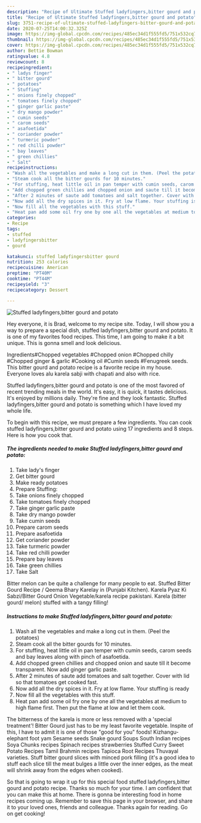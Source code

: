 ```yaml
---
description: "Recipe of Ultimate Stuffed ladyfingers,bitter gourd and potato"
title: "Recipe of Ultimate Stuffed ladyfingers,bitter gourd and potato"
slug: 3751-recipe-of-ultimate-stuffed-ladyfingers-bitter-gourd-and-potato
date: 2020-07-25T14:00:32.325Z
image: https://img-global.cpcdn.com/recipes/485ec34d1f555fd5/751x532cq70/stuffed-ladyfingersbitter-gourd-and-potato-recipe-main-photo.jpg
thumbnail: https://img-global.cpcdn.com/recipes/485ec34d1f555fd5/751x532cq70/stuffed-ladyfingersbitter-gourd-and-potato-recipe-main-photo.jpg
cover: https://img-global.cpcdn.com/recipes/485ec34d1f555fd5/751x532cq70/stuffed-ladyfingersbitter-gourd-and-potato-recipe-main-photo.jpg
author: Bettie Bowman
ratingvalue: 4.8
reviewcount: 8
recipeingredient:
- " ladys finger"
- " bitter gourd"
- " potatoes"
- " Stuffing"
- " onions finely chopped"
- " tomatoes finely chopped"
- " ginger garlic paste"
- " dry mango powder"
- " cumin seeds"
- " carom seeds"
- " asafoetida"
- " coriander powder"
- " turmeric powder"
- " red chilli powder"
- " bay leaves"
- " green chillies"
- " Salt"
recipeinstructions:
- "Wash all the vegetables and make a long cut in them. (Peel the potatoes)"
- "Steam cook all the bitter gourds for 10 minutes."
- "For stuffing, heat little oil in pan temper with cumin seeds, carom seeds and bay leaves along with pinch of asafoetida."
- "Add chopped green chillies and chopped onion and saute till it become transparent. Now add ginger garlic paste."
- "After 2 minutes of saute add tomatoes and salt together. Cover with lid so that tomatoes get cooked fast."
- "Now add all the dry spices in it. Fry at low flame. Your stuffing is ready"
- "Now fill all the vegetables with this stuff."
- "Heat pan add some oil fry one by one all the vegetables at medium to high flame first. Then put the flame at low and let them cook."
categories:
- Recipe
tags:
- stuffed
- ladyfingersbitter
- gourd

katakunci: stuffed ladyfingersbitter gourd 
nutrition: 253 calories
recipecuisine: American
preptime: "PT40M"
cooktime: "PT44M"
recipeyield: "3"
recipecategory: Dessert

---
```



![Stuffed ladyfingers,bitter gourd and potato](https://img-global.cpcdn.com/recipes/485ec34d1f555fd5/751x532cq70/stuffed-ladyfingersbitter-gourd-and-potato-recipe-main-photo.jpg)

Hey everyone, it is Brad, welcome to my recipe site. Today, I will show you a way to prepare a special dish, stuffed ladyfingers,bitter gourd and potato. It is one of my favorites food recipes. This time, I am going to make it a bit unique. This is gonna smell and look delicious.

Ingredients#Chopped vegetables #Chopped onion #Chopped chilly #Chopped ginger &amp; garlic #Cooking oil #Cumin seeds #Fenugreek seeds. This bitter gourd and potato recipe is a favorite recipe in my house. Everyone loves alu karela sabji with chapati and also with rice.

Stuffed ladyfingers,bitter gourd and potato is one of the most favored of recent trending meals in the world. It's easy, it is quick, it tastes delicious. It's enjoyed by millions daily. They're fine and they look fantastic. Stuffed ladyfingers,bitter gourd and potato is something which I have loved my whole life.


To begin with this recipe, we must prepare a few ingredients. You can cook stuffed ladyfingers,bitter gourd and potato using 17 ingredients and 8 steps. Here is how you cook that.

<!--inarticleads1-->

##### The ingredients needed to make Stuffed ladyfingers,bitter gourd and potato:

1. Take  lady&#39;s finger
1. Get  bitter gourd
1. Make ready  potatoes
1. Prepare  Stuffing:
1. Take  onions finely chopped
1. Take  tomatoes finely chopped
1. Take  ginger garlic paste
1. Take  dry mango powder
1. Take  cumin seeds
1. Prepare  carom seeds
1. Prepare  asafoetida
1. Get  coriander powder
1. Take  turmeric powder
1. Take  red chilli powder
1. Prepare  bay leaves
1. Take  green chillies
1. Take  Salt


Bitter melon can be quite a challenge for many people to eat. Stuffed Bitter Gourd Recipe / Qeema Bhary Karelay in (Punjabi Kitchen). Karela Pyaz Ki Sabzi/Bitter Gourd Onion Vegetable/karela recipe pakistani. Karela (bitter gourd/ melon) stuffed with a tangy filling! 

<!--inarticleads2-->

##### Instructions to make Stuffed ladyfingers,bitter gourd and potato:

1. Wash all the vegetables and make a long cut in them. (Peel the potatoes)
1. Steam cook all the bitter gourds for 10 minutes.
1. For stuffing, heat little oil in pan temper with cumin seeds, carom seeds and bay leaves along with pinch of asafoetida.
1. Add chopped green chillies and chopped onion and saute till it become transparent. Now add ginger garlic paste.
1. After 2 minutes of saute add tomatoes and salt together. Cover with lid so that tomatoes get cooked fast.
1. Now add all the dry spices in it. Fry at low flame. Your stuffing is ready
1. Now fill all the vegetables with this stuff.
1. Heat pan add some oil fry one by one all the vegetables at medium to high flame first. Then put the flame at low and let them cook.


The bitterness of the karela is more or less removed with a &#39;special treatment&#39;! Bitter Gourd just has to be my least favorite vegetable. Inspite of this, I have to admit it is one of those &#34;good for you&#34; foods! Kizhangu-elephant foot yam Sesame seeds Snake gourd Soups South Indian recipes Soya Chunks recipes Spinach recipes strawberries Stuffed Curry Sweet Potato Recipes Tamil Brahmin recipes Tapioca Root Recipes Thuvayal varieties. Stuff bitter gourd slices with minced pork filling (it&#39;s a good idea to stuff each slice till the meat bulges a little over the inner edges, as the meat will shrink away from the edges when cooked). 

So that is going to wrap it up for this special food stuffed ladyfingers,bitter gourd and potato recipe. Thanks so much for your time. I am confident that you can make this at home. There is gonna be interesting food in home recipes coming up. Remember to save this page in your browser, and share it to your loved ones, friends and colleague. Thanks again for reading. Go on get cooking!
